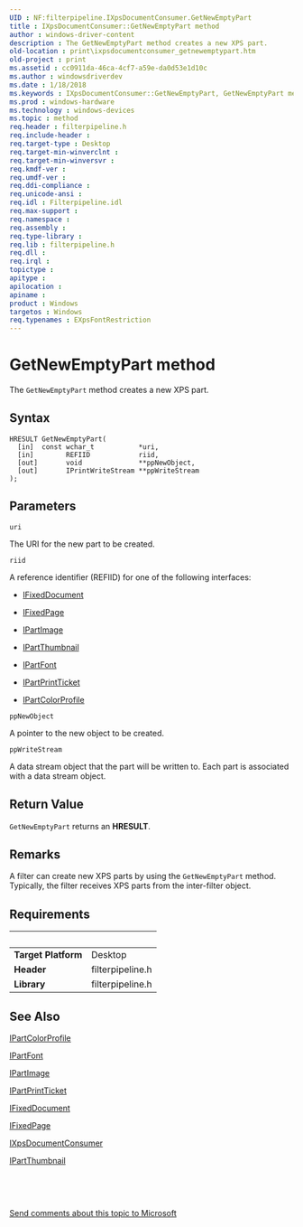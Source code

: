 ```yaml
---
UID : NF:filterpipeline.IXpsDocumentConsumer.GetNewEmptyPart
title : IXpsDocumentConsumer::GetNewEmptyPart method
author : windows-driver-content
description : The GetNewEmptyPart method creates a new XPS part.
old-location : print\ixpsdocumentconsumer_getnewemptypart.htm
old-project : print
ms.assetid : cc0911da-46ca-4cf7-a59e-da0d53e1d10c
ms.author : windowsdriverdev
ms.date : 1/18/2018
ms.keywords : IXpsDocumentConsumer::GetNewEmptyPart, GetNewEmptyPart method [Print Devices], GetNewEmptyPart method [Print Devices], IXpsDocumentConsumer interface, IXpsDocumentConsumer, filterpipeline/IXpsDocumentConsumer::GetNewEmptyPart, print.ixpsdocumentconsumer_getnewemptypart, IXpsDocumentConsumer interface [Print Devices], GetNewEmptyPart method, filterpipeline_c4770528-f57a-4197-b60b-5b780d5e7752.xml, GetNewEmptyPart
ms.prod : windows-hardware
ms.technology : windows-devices
ms.topic : method
req.header : filterpipeline.h
req.include-header : 
req.target-type : Desktop
req.target-min-winverclnt : 
req.target-min-winversvr : 
req.kmdf-ver : 
req.umdf-ver : 
req.ddi-compliance : 
req.unicode-ansi : 
req.idl : Filterpipeline.idl
req.max-support : 
req.namespace : 
req.assembly : 
req.type-library : 
req.lib : filterpipeline.h
req.dll : 
req.irql : 
topictype : 
apitype : 
apilocation : 
apiname : 
product : Windows
targetos : Windows
req.typenames : EXpsFontRestriction
---
```



# GetNewEmptyPart method
The <code>GetNewEmptyPart</code> method creates a new XPS part.

## Syntax

````
HRESULT GetNewEmptyPart(
  [in]  const wchar_t           *uri,
  [in]        REFIID            riid,
  [out]       void              **ppNewObject,
  [out]       IPrintWriteStream **ppWriteStream
);
````

## Parameters

`uri`

The URI for the new part to be created.

`riid`

A reference identifier (REFIID) for one of the following interfaces: 
<ul>
<li>

<a href="..\filterpipeline\nn-filterpipeline-ifixeddocument.md">IFixedDocument</a>


</li>
<li>

<a href="..\filterpipeline\nn-filterpipeline-ifixedpage.md">IFixedPage</a>


</li>
<li>

<a href="..\filterpipeline\nn-filterpipeline-ipartimage.md">IPartImage</a>


</li>
<li>

<a href="..\filterpipeline\nn-filterpipeline-ipartthumbnail.md">IPartThumbnail</a>


</li>
<li>

<a href="..\filterpipeline\nn-filterpipeline-ipartfont.md">IPartFont</a>


</li>
<li>

<a href="..\filterpipeline\nn-filterpipeline-ipartprintticket.md">IPartPrintTicket</a>


</li>
<li>

<a href="..\filterpipeline\nn-filterpipeline-ipartcolorprofile.md">IPartColorProfile</a>


</li>
</ul>

`ppNewObject`

A pointer to the new object to be created.

`ppWriteStream`

A data stream object that the part will be written to. Each part is associated with a data stream object.


## Return Value

<code>GetNewEmptyPart</code> returns an <b>HRESULT</b>.

## Remarks

A filter can create new XPS parts by using the <code>GetNewEmptyPart</code> method. Typically, the filter receives XPS parts from the inter-filter object.

## Requirements
| &nbsp; | &nbsp; |
| ---- |:---- |
| **Target Platform** | Desktop |
| **Header** | filterpipeline.h |
| **Library** | filterpipeline.h |

## See Also

<a href="..\filterpipeline\nn-filterpipeline-ipartcolorprofile.md">IPartColorProfile</a>

<a href="..\filterpipeline\nn-filterpipeline-ipartfont.md">IPartFont</a>

<a href="..\filterpipeline\nn-filterpipeline-ipartimage.md">IPartImage</a>

<a href="..\filterpipeline\nn-filterpipeline-ipartprintticket.md">IPartPrintTicket</a>

<a href="..\filterpipeline\nn-filterpipeline-ifixeddocument.md">IFixedDocument</a>

<a href="..\filterpipeline\nn-filterpipeline-ifixedpage.md">IFixedPage</a>

<a href="..\filterpipeline\nn-filterpipeline-ixpsdocumentconsumer.md">IXpsDocumentConsumer</a>

<a href="..\filterpipeline\nn-filterpipeline-ipartthumbnail.md">IPartThumbnail</a>

 

 

<a href="mailto:wsddocfb@microsoft.com?subject=Documentation%20feedback [print\print]:%20IXpsDocumentConsumer::GetNewEmptyPart method%20 RELEASE:%20(1/18/2018)&amp;body=%0A%0APRIVACY STATEMENT%0A%0AWe use your feedback to improve the documentation. We don't use your email address for any other purpose, and we'll remove your email address from our system after the issue that you're reporting is fixed. While we're working to fix this issue, we might send you an email message to ask for more info. Later, we might also send you an email message to let you know that we've addressed your feedback.%0A%0AFor more info about Microsoft's privacy policy, see http://privacy.microsoft.com/en-us/default.aspx." title="Send comments about this topic to Microsoft">Send comments about this topic to Microsoft</a>